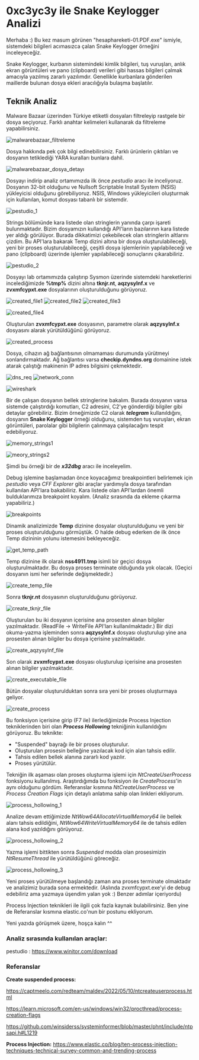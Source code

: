 # 0xc3yc3y ile Snake Keylogger Analizi

Merhaba :) Bu kez masum görünen "hesaphareketi-01.PDF.exe" ismiyle, sistemdeki bilgileri acımasızca çalan Snake Keylogger örneğini inceleyeceğiz.

Snake Keylogger, kurbanın sistemindeki kimlik bilgileri, tuş vuruşları, anlık ekran görüntüleri ve pano (clipboard) verileri gibi hassas bilgileri çalmak amacıyla yazılmış zararlı yazılımdır. Genellikle kurbanlara gönderilen maillerde bulunan dosya ekleri aracılığıyla bulaşma başlatılır.


## Teknik Analiz

Malware Bazaar üzerinden Türkiye etiketli dosyaları filtreleyip rastgele bir dosya seçiyoruz. Farklı anahtar kelimeleri kullanarak da filtreleme yapabilirsiniz.

![malwarebazaar_filtreleme](/Analizler/img/mwbazaar1.png)

Dosya hakkında pek çok bilgi edinebilirsiniz. Farklı ürünlerin çıktıları ve dosyanın tetiklediği YARA kuralları bunlara dahil.

![malwarebazaar_dosya_detayı](/Analizler/img/mwbazaar2.png)

Dosyayı indirip analiz ortamımızda ilk önce _pestudio_ aracı ile inceliyoruz. Dosyanın 32-bit olduğunu ve Nullsoft Scriptable Install System (NSIS) yükleyicisi olduğunu görebiliyoruz. NSIS, Windows yükleyicileri oluşturmak için kullanılan, komut dosyası tabanlı bir sistemdir.

![pestudio_1](/Analizler/img/pestudio1.png)

Strings bölümünde kara listede olan stringlerin yanında çarpı işareti bulunmaktadır. Bizim dosyamızın kullandığı API'ların bazılarının kara listede yer aldığı görülüyor. Burada dikkatimizi çekebilecek olan stringlerin altlarını çizdim. Bu API'lara bakarak Temp dizini altına bir dosya oluşturulabileceği, yeni bir proses oluşturulabileceği, çeşitli dosya işlemlerinin yapılabileceği ve pano (clipboard) üzerinde işlemler yapılabileceği sonuçlarını çıkarabiliriz.

![pestudio_2](/Analizler/img/pestudio2.png)

Dosyayı lab ortamımızda çalıştırıp Sysmon üzerinde sistemdeki hareketlerini incelediğimizde **%tmp%** dizini altına **tknjr.nt**, **aqzysylnf.x** ve **zvxmfcypxt.exe** dosyalarının oluşturulduğunu görüyoruz. 

![created_file1](/Analizler/img/createfile.png)
![created_file2](/Analizler/img/createfile2.png)
![created_file3](/Analizler/img/createfile3.png)

![created_file4](/Analizler/img/tempfiles.png)

Oluşturulan **zvxmfcypxt.exe** dosyasının, parametre olarak **aqzysylnf.x** dosyasını alarak yürütüldüğünü görüyoruz.

![created_process](/Analizler/img/createprocess.png)

Dosya, cihazın ağ bağlantısının olmamaması durumunda yürütmeyi sonlandırmaktadır. Ağ bağlantısı varsa **checkip.dyndns.org** domainine istek atarak çalıştığı makinenin IP adres bilgisini çekmektedir.

![dns_req](/Analizler/img/dns_req.png)
![network_conn](/Analizler/img/network_conn.png)

![wireshark](/Analizler/img/wireshark1.png)

Bir de çalışan dosyanın bellek stringlerine bakalım. Burada dosyanın varsa sistemde çalıştırdığı komutları, C2 adresini, C2'ye gönderdiği bilgiler gibi detaylar görebiliriz. Bizim örneğimizde C2 olarak **_telegram_** kullanıldığını, dosyanın **Snake Keylogger** örneği olduğunu, sistemden tuş vuruşları, ekran görüntüleri, parolalar gibi bilgilerin çalınmaya çalışılacağını tespit edebiliyoruz.  

![memory_strings1](/Analizler/img/memory1.png)

![meory_strings2](/Analizler/img/memory2.png)

Şimdi bu örneği bir de **_x32dbg_** aracı ile inceleyelim.

Debug işlemine başlamadan önce koyacağımız breakpointleri belirlemek için _pestudio_ veya _CFF Explorer_ gibi araçlar yardımıyla dosya tarafından kullanılan API'lara bakabiliriz. Kara listede olan API'lardan önemli bulduklarımıza breakpoint koyalım. (Analiz sırasında da ekleme çıkarma yapabiliriz.)

![breakpoints](/Analizler/img/breakpoints1.png)

Dinamik analizimizde **Temp** dizinine dosyalar oluşturulduğunu ve yeni bir proses oluşturulduğunu görmüştük. O halde debug ederken de ilk önce Temp dizininin yolunu istemesini bekleyeceğiz.

![get_temp_path](/Analizler/img/get_temp_path.png)

Temp dizinine ilk olarak **nss4911.tmp** isimli bir geçici dosya oluşturulmaktadır. Bu dosya proses terminate olduğunda yok olacak. (Geçici dosyanın ismi her seferinde değişmektedir.)

![create_temp_file](/Analizler/img/create_tmp_file.png)

Sonra **tknjr.nt** dosyasının oluşturulduğunu görüyoruz.

![create_tknjr_file](/Analizler/img/create_tknjr_file.png)

Oluşturulan bu iki dosyanın içerisine ana prosesten alınan bilgiler yazılmaktadır. (ReadFile -> WriteFile API'ları kullanılmaktadır.) Bir dizi okuma-yazma işleminden sonra **aqzysylnf.x** dosyası oluşturulup yine ana prosesten alınan bilgiler bu dosya içerisine yazılmaktadır.

![create_aqzysylnf_file](/Analizler/img/create_aqzysylnf_file1.png)

Son olarak **zvxmfcypxt.exe** dosyası oluşturulup içerisine ana prosesten alınan bilgiler yazılmaktadır.

![create_executable_file](/Analizler/img/create_executable_file1.png)

Bütün dosyalar oluşturulduktan sonra sıra yeni bir proses oluşturmaya geliyor. 

![create_process](/Analizler/img/creating_process.png)

Bu fonksiyon içerisine girip (F7 ile) ilerlediğimizde Process Injection tekniklerinden biri olan **_Process Hollowing_** tekniğinin kullanıldığını görüyoruz. Bu teknikte:

*   "Suspended" bayrağı ile bir proses oluşturulur.
*   Oluşturulan prosesin belleğine yazılacak kod için alan tahsis edilir.
*   Tahsis edilen bellek alanına zararlı kod yazılır.
*   Proses yürütülür.

Tekniğin ilk aşaması olan proses oluşturma işlemi için _NtCreateUserProcess_ fonksiyonu kullanılmış. Araştırdığımda bu fonksiyon ile _CreateProcess_'in aynı olduğunu gördüm. Referanslar kısmına _NtCreateUserProcess_ ve _Process Creation Flags_ için detaylı anlatıma sahip olan linkleri ekliyorum.

![process_hollowing_1](/Analizler/img/process_hollowing.png)

Analize devam ettiğimizde _NtWow64AllocateVirtualMemory64_ ile bellek alanı tahsis edildiğini, _NtWow64WriteVirtualMemory64_ ile de tahsis edilen alana kod yazıldığını görüyoruz.

![process_hollowing_2](/Analizler/img/process_hollowing1.png)

Yazma işlemi bittikten sonra _Suspended_ modda olan prosesimizin _NtResumeThread_ ile yürütüldüğünü göreceğiz. 

![process_hollowing_3](/Analizler/img/process_hollowing2.png)

Yeni proses yürütülmeye başlandığı zaman ana proses terminate olmaktadır ve analizimiz burada sona ermektedir. (Aslında zvxmfcypxt.exe'yi de debug edebiliriz ama yazmaya üşendim yalan yok :) Benzer adımlar içeriyordu)

Process Injection teknikleri ile ilgili çok fazla kaynak bulabilirsiniz. Ben yine de Referanslar kısmına elastic.co'nun bir postunu ekliyorum.

Yeni yazıda görüşmek üzere, hoşça kalın ^^


### Analiz sırasında kullanılan araçlar:

pestudio : https://www.winitor.com/download


### Referanslar

**Create suspended process:**

https://captmeelo.com/redteam/maldev/2022/05/10/ntcreateuserprocess.html

https://learn.microsoft.com/en-us/windows/win32/procthread/process-creation-flags

https://github.com/winsiderss/systeminformer/blob/master/phnt/include/ntpsapi.h#L1219

**Process Injection:** https://www.elastic.co/blog/ten-process-injection-techniques-technical-survey-common-and-trending-process
